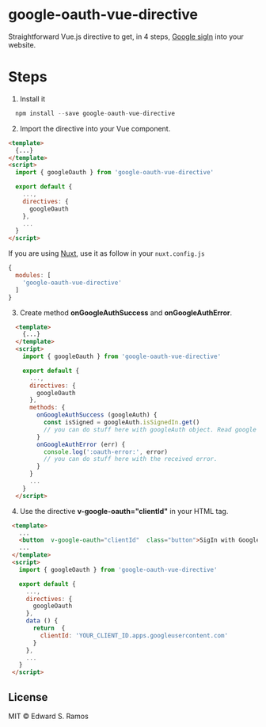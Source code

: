 # google-oauth-vue-directive

Straightforward Vue.js directive to get, in 4 steps, [Google sigIn](https://developers.google.com/identity/sign-in/web/sign-in) into your website.

# Steps

1.  Install it

```javascript
  npm install --save google-oauth-vue-directive
```

2.  Import the directive into your Vue component.

```html
<template>
  {...}
</template>
<script>
  import { googleOauth } from 'google-oauth-vue-directive'

  export default {
    ...,
    directives: {
      googleOauth
    },
    ...
  }
</script>
```

If you are using [Nuxt](https://nuxtjs.org/), use it as follow in your `nuxt.config.js`

```javascript
{
  modules: [
    'google-oauth-vue-directive'
  ]
}
```

3.  Create method **onGoogleAuthSuccess** and **onGoogleAuthError**.

```html
  <template>
    {...}
  </template>
  <script>
    import { googleOauth } from 'google-oauth-vue-directive'

    export default {
      ...,
      directives: {
        googleOauth
      },
      methods: {
        onGoogleAuthSuccess (googleAuth) {
          const isSigned = googleAuth.isSignedIn.get()
          // you can do stuff here with googleAuth object. Read google docs
        }
        onGoogleAuthError (err) {
          console.log(':oauth-error:', error)
          // you can do stuff here with the received error.
        }
      }
      ...
    }
  </script>
```

4.  Use the directive **v-google-oauth="clientId"** in your HTML tag.

```html
 <template>
   ...
   <button  v-google-oauth="clientId"  class="button">SigIn with Google</button>
   ...
 </template>
 <script>
   import { googleOauth } from 'google-oauth-vue-directive'

   export default {
     ...,
     directives: {
       googleOauth
     },
     data () {
       return  {
         clientId: 'YOUR_CLIENT_ID.apps.googleusercontent.com'
       }
     },
     ...
   }
 </script>
```

## License

MIT © Edward S. Ramos
